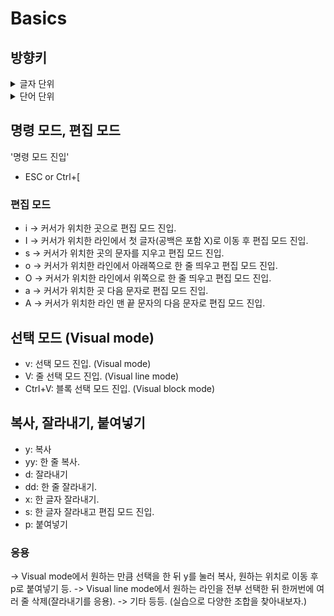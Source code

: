 # Basics

## 방향키
<details>
<summary>글자 단위</summary>
<div markdown="1">

- h: left
- j: down
- k: up
- l: right

</div>
</details>

<details>
<summary>단어 단위</summary>
<div markdown="1">

- 단어의 시작 글자 기준:
 - w: right
  - W: 공백 기준.
 - b: left
  - B: 공백 기준.

- 단어의 끝 글자 기준:
 - e: right
  - E: 공백 기준.

</div>
</details>

## 명령 모드, 편집 모드
'명령 모드 진입'
- ESC or Ctrl+[

### 편집 모드
- i -> 커서가 위치한 곳으로 편집 모드 진입.
- I -> 커서가 위치한 라인에서 첫 글자(공백은 포함 X)로 이동 후 편집 모드 진입.
- s -> 커서가 위치한 곳의 문자를 지우고 편집 모드 진입.
- o -> 커서가 위치한 라인에서 아래쪽으로 한 줄 띄우고 편집 모드 진입.
- O -> 커서가 위치한 라인에서 위쪽으로 한 줄 띄우고 편집 모드 진입.
- a -> 커서가 위치한 곳 다음 문자로 편집 모드 진입.
- A -> 커서가 위치한 라인 맨 끝 문자의 다음 문자로 편집 모드 진입.

## 선택 모드 (Visual mode)
- v: 선택 모드 진입. (Visual mode)
- V: 줄 선택 모드 진입. (Visual line mode)
- Ctrl+V: 블록 선택 모드 진입. (Visual block mode)

## 복사, 잘라내기, 붙여넣기
- y: 복사
 - yy: 한 줄 복사.
- d: 잘라내기
 - dd: 한 줄 잘라내기.
 - x: 한 글자 잘라내기.
 - s: 한 글자 잘라내고 편집 모드 진입.
- p: 붙여넣기

### 응용
-> Visual mode에서 원하는 만큼 선택을 한 뒤 y를 눌러 복사, 원하는 위치로 이동 후 p로 붙여넣기 등.
-> Visual line mode에서 원하는 라인을 전부 선택한 뒤 한꺼번에 여러 줄 삭제(잘라내기를 응용).
-> 기타 등등. (실습으로 다양한 조합을 찾아내보자.)
